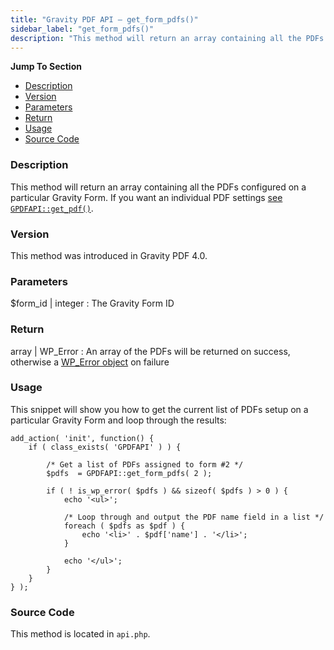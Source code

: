 ```yaml
---
title: "Gravity PDF API – get_form_pdfs()"
sidebar_label: "get_form_pdfs()"
description: "This method will return an array containing all the PDFs configured on a particular Gravity Form."
---
```


**Jump To Section**

* [Description](#description)
* [Version](#version)
* [Parameters](#parameters)
* [Return](#return)
* [Usage](#usage)
* [Source Code](#source-code)

### Description 

This method will return an array containing all the PDFs configured on a particular Gravity Form. If you want an individual PDF settings [see `GPDFAPI::get_pdf()`](api_get_pdf.md).

### Version 

This method was introduced in Gravity PDF 4.0.

### Parameters 

$form_id | integer
:    The Gravity Form ID 

### Return 

array | WP_Error
:    An array of the PDFs will be returned on success, otherwise a [WP_Error object](https://codex.wordpress.org/Class_Reference/WP_Error) on failure

### Usage 

This snippet will show you how to get the current list of PDFs setup on a particular Gravity Form and loop through the results:

```
add_action( 'init', function() {
	if ( class_exists( 'GPDFAPI' ) ) {

		/* Get a list of PDFs assigned to form #2 */
		$pdfs  = GPDFAPI::get_form_pdfs( 2 );

	    if ( ! is_wp_error( $pdfs ) && sizeof( $pdfs ) > 0 ) {
	    	echo '<ul>';

	    	/* Loop through and output the PDF name field in a list */
		    foreach ( $pdfs as $pdf ) {
		    	echo '<li>' . $pdf['name'] . '</li>';
		    }

		    echo '</ul>';
		}
	}
} );
```

### Source Code 

This method is located in `api.php`.